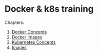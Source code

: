 # Docker & k8s training

Chapters:
1. [Docker Concepts](Training/docker.md)
1. [Docker Images](Training/images.md)
1. [Kubernetes Concepts](Training/images.md)
1. [Images](Training/images.md)
